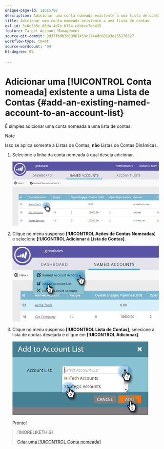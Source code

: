 ```yaml
---
unique-page-id: 12615798
description: Adicionar uma conta nomeada existente a uma lista de contas - Documentação do Marketo - Documentação do produto
title: Adicionar uma conta nomeada existente a uma lista de contas
exl-id: 5c6c535c-05da-4d7e-b764-cdbbcc7ec415
feature: Target Account Management
source-git-commit: 0d37fbdb7d08901458c1744dc68893e155176327
workflow-type: tm+mt
source-wordcount: '94'
ht-degree: 0%

---
```


# Adicionar uma [!UICONTROL Conta nomeada] existente a uma Lista de Contas {#add-an-existing-named-account-to-an-account-list}

É simples adicionar uma conta nomeada a uma lista de contas.

>[!NOTE]
>
>Isso se aplica somente a Listas de Contas, **não** Listas de Contas Dinâmicas.

1. Selecione a linha da conta nomeada à qual deseja adicionar.

   ![](assets/four-1.png)

1. Clique no menu suspenso **[!UICONTROL Ações de Contas Nomeadas]** e selecione **[!UICONTROL Adicionar à Lista de Contas]**.

   ![](assets/five-1.png)

1. Clique no menu suspenso **[!UICONTROL Lista de Contas]**, selecione a lista de contas desejada e clique em **[!UICONTROL Adicionar]**.

   ![](assets/six-1.png)

   Pronto!

>[!MORELIKETHIS]
>
>[Criar uma [!UICONTROL Conta nomeada]](/help/marketo/product-docs/target-account-management/target/named-accounts/create-a-named-account.md)
